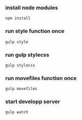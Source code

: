 ### install node modules
    npm install

### run style function once
    gulp style

### run gulp stylecss
    gulp stylecss

### run movefiles function once
    gulp movefiles

### start developp server
    gulp watch